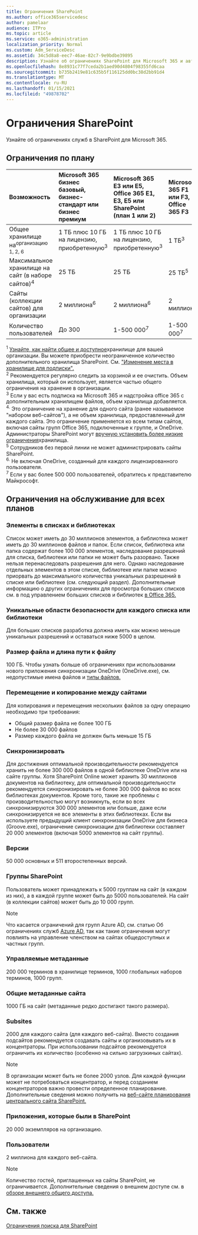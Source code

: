 ```yaml
---
title: Ограничения SharePoint
ms.author: office365servicedesc
author: pamelaar
audience: ITPro
ms.topic: article
ms.service: o365-administration
localization_priority: Normal
ms.custom: Adm_ServiceDesc
ms.assetid: 34c5d8a8-eec7-46ae-82c7-9e9bdbe39895
description: Узнайте об ограничениях SharePoint для Microsoft 365 и автономных планов.
ms.openlocfilehash: 8e8931c77f7ceda2b1aed90d4804f98355fd6caa
ms.sourcegitcommit: b735b2419e81c635b5f116125dd0bc38d2bb91d4
ms.translationtype: MT
ms.contentlocale: ru-RU
ms.lasthandoff: 01/15/2021
ms.locfileid: "49878702"
---
```

# <a name="sharepoint-limits"></a>Ограничения SharePoint

Узнайте об ограничениях служб в SharePoint для Microsoft 365.
  
## <a name="limits-by-plan"></a>Ограничения по плану 

| Возможность | Microsoft 365 бизнес базовый, бизнес-стандарт или бизнес премиум | Microsoft 365 E3 или E5, Office 365 E1, E3, E5 или SharePoint (план 1 или 2) | Microsoft 365 F1 или F3, Office 365 F3 |
|:-----|:-----|:-----|:-----|
|Общее хранилище на<sup>организацию 1, 2, 6</sup> <br/> |1 ТБ плюс 10 ГБ на лицензию, приобретенную<sup>3</sup>  <br/> |1 ТБ плюс 10 ГБ на лицензию, приобретенную<sup>3</sup> <br/> |1 ТБ<sup>3</sup> <br/> |
|Максимальное хранилище на сайт (в наборе сайтов)<sup>4</sup><br/> |25 ТБ <br/> |25 ТБ <br/> |25 ТБ<sup>5</sup> <br/> |
|Сайты (коллекции сайтов) для организации  <br/> |2 миллиона<sup>6</sup> <br/> |2 миллиона<sup>6</sup> <br/> |2 миллиона<br/> |
|Количество пользователей  <br/> |До 300  <br/> |1-500 000<sup>7</sup> <br/> |1-500 000<sup>7</sup> <br/> |
   
<sup>1</sup> [Узнайте, как найти общее и доступное](/sharepoint/manage-site-collection-storage-limits)хранилище для вашей организации. Вы можете приобрести неограниченное количество дополнительного хранилища SharePoint. См. ["Изменение места в хранилище для подписки".](/office365/admin/subscriptions-and-billing/add-storage-space) 
<br/><sup>2</sup> Рекомендуется регулярно следить за корзиной и ее очистить. Объем хранилища, который он использует, является частью общего ограничения на хранение в организации. 
<br/> <sup>3</sup> Если у вас есть подписка на Microsoft 365 и надстройка office 365 с дополнительным хранилищем файлов, объем хранилища добавляется. 
<br/> <sup>4.</sup> Это  ограничение на хранение для одного сайта (ранее называемое "набором веб-сайтов"), а не объем хранилища, предоставленный *для* каждого сайта. Это ограничение применяется ко всем типам сайтов, включая сайты групп Office 365, подключенные к группе, и OneDrive. Администраторы SharePoint могут [вручную установить более низкие ограничения](/sharepoint/manage-site-collection-storage-limits#manage-individual-site-storage-limits)хранилища. 
<br/> <sup>5</sup> Сотрудников без первой линии не может администрировать сайты SharePoint. 
<br/> <sup>6.</sup> Не включая OneDrive, созданный для каждого лицензированного пользователя. 
<br/> <sup>7</sup> Если у вас более 500 000 пользователей, обратитесь к представителю Майкрософт. 
  
## <a name="service-limits-for-all-plans"></a>Ограничения на обслуживание для всех планов

### <a name="items-in-lists-and-libraries"></a>Элементы в списках и библиотеках

Список может иметь до 30 миллионов элементов, а библиотека может иметь до 30 миллионов файлов и папок. Если список, библиотека или папка содержат более 100 000 элементов, наследование разрешений для списка, библиотеки или папки не может быть разорвано. Также нельзя перенаследовать разрешения для него. Однако наследование отдельных элементов в этом списке, библиотеке или папке можно приорвать до максимального количества уникальных разрешений в списке или библиотеке (см. следующий раздел). Дополнительные информацию о других ограничениях для просмотра больших списков см. в под управлением больших списков и библиотек [в Office 365.](https://support.office.com/article/b4038448-ec0e-49b7-b853-679d3d8fb784)

### <a name="unique-security-scopes-per-list-or-library"></a>Уникальные области безопасности для каждого списка или библиотеки

Для больших списков разработка должна иметь как можно меньше уникальных разрешений и оставаться ниже 5000 в целом.

### <a name="file-size-and-file-path-length"></a>Размер файла и длина пути к файлу

100 ГБ. Чтобы узнать больше об ограничениях при использовании нового приложения синхронизации OneDrive (OneDrive.exe), см. недопустимые имена файлов и [типы файлов.](https://support.office.com/article/64883a5d-228e-48f5-b3d2-eb39e07630fa)

### <a name="moving-and-copying-across-sites"></a>Перемещение и копирование между сайтами

Для копирования и перемещения нескольких файлов за одну операцию необходимо три требования:

- Общий размер файла не более 100 ГБ
- Не более 30 000 файлов
- Размер каждого файла не должен быть меньше 15 ГБ

### <a name="sync"></a>Синхронизировать

Для достижения оптимальной производительности рекомендуется хранить не более 300 000 файлов в одной библиотеке OneDrive или на сайте группы. Хотя SharePoint Online может хранить 30 миллионов документов на библиотеку, для оптимальной производительности рекомендуется синхронизировать не более 300 000 файлов во всех библиотеках документов. Кроме того, такие же проблемы с производительностью могут возникнуть, если во всех синхронизируются 300 000 элементов или больше, даже если синхронизируется не все элементы в этих библиотеках. Если вы используете предыдущий клиент синхронизации OneDrive для бизнеса (Groove.exe), ограничение синхронизации для библиотеки составляет 20 000 элементов (включая 5000 элементов на сайт группы).

### <a name="versions"></a>Версии

50 000 основных и 511 второстепенных версий.

### <a name="sharepoint-groups"></a>Группы SharePoint

Пользователь может принадлежать к 5000 группам на сайт (в каждом из них), а в каждой группе может быть до 5000 пользователей. На сайт (в коллекции сайтов) может быть до 10 000 групп.

> [!NOTE]
> Что касается ограничений для групп Azure AD, см. статью Об ограничениях служб [Azure AD,](https://docs.microsoft.com/azure/active-directory/users-groups-roles/directory-service-limits-restrictions) так как такие ограничения могут повлиять на управление членством на сайтах общедоступных и частных групп.

### <a name="managed-metadata"></a>Управляемые метаданные

200 000 терминов в хранилище терминов, 1000 глобальных наборов терминов, 1000 групп.

### <a name="overall-site-metadata"></a>Общие метаданные сайта

1000 ГБ на сайт (метаданные редко достигают такого размера).

### <a name="subsites"></a>Subsites

2000 для каждого сайта (для каждого веб-сайта). Вместо создания подсайтов рекомендуется создавать сайты и организовывать их в концентраторы. При использовании подсайтов рекомендуется ограничить их количество (особенно на сильно загрузкиных сайтах).

> [!NOTE]
> В организации может быть не более 2000 узлов. Для каждой функции может не потребоваться концентратор, и перед созданием концентраторов важно провести определенное планирование. Дополнительные сведения можно получить на [веб-сайте планирования центрального сайта SharePoint.](https://docs.microsoft.com/sharepoint/planning-hub-sites)

### <a name="sharepoint-hosted-applications"></a>Приложения, которые были в SharePoint

20 000 экземпляров на организацию.

### <a name="users"></a>Пользователи

2 миллиона для каждого веб-сайта.

> [!NOTE]
> Количество гостей, приглашенных на сайты SharePoint, не ограничивается. Дополнительные сведения о внешнем доступе см. в [обзоре внешнего общего доступа.](https://docs.microsoft.com/sharepoint/external-sharing-overview)

## <a name="see-also"></a>См. также

[Ограничения поиска для SharePoint](https://docs.microsoft.com/sharepoint/search-limits)
